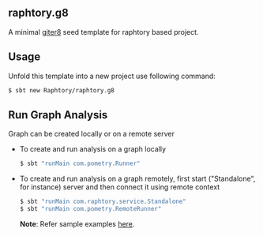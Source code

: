 ## raphtory.g8

A minimal [giter8](http://www.foundweekends.org/giter8/index.html) seed template for raphtory based project.

## Usage
Unfold this template into a new project use following command:
    
```bash
$ sbt new Raphtory/raphtory.g8
```

## Run Graph Analysis
Graph can be created locally or on a remote server
- To create and run analysis on a graph locally
    ```bash
    $ sbt "runMain com.pometry.Runner"
    ```

- To create and run analysis on a graph remotely, first start ("Standalone", for instance) server and then connect it using remote context
  ```bash
  $ sbt "runMain com.raphtory.service.Standalone"
  $ sbt "runMain com.pometry.RemoteRunner"
  ```

     **Note**: Refer sample examples [here](https://github.com/Raphtory/Examples).
